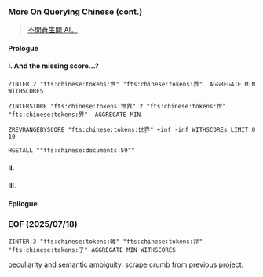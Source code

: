 ### More On Querying Chinese (cont.)

> [不問蒼生問 AI。](https://www.kmdn.gov.tw/1117/1271/1274/167810)


#### Prologue 


#### I. And the missing score...?
```
ZINTER 2 "fts:chinese:tokens:世" "fts:chinese:tokens:界"  AGGREGATE MIN WITHSCORES

ZINTERSTORE "fts:chinese:tokens:世界" 2 "fts:chinese:tokens:世" "fts:chinese:tokens:界"  AGGREGATE MIN

ZREVRANGEBYSCORE "fts:chinese:tokens:世界" +inf -inf WITHSCOREs LIMIT 0 10

HGETALL ""fts:chinese:documents:59""

```
#### II. 

#### III. 

#### Epilogue 

### EOF (2025/07/18)
```
ZINTER 3 "fts:chinese:tokens:韓" "fts:chinese:tokens:非" "fts:chinese:tokens:子" AGGREGATE MIN WITHSCORES
```

peculiarity and semantic ambiguity. 
scrape crumb from previous project.
